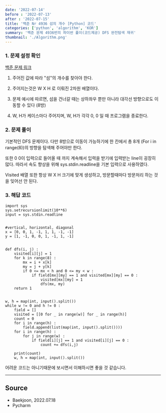 ```yaml
---
date: '2022-07-14'
before : '2022-07-13'
after : '2022-07-15'
title: '백준 Nr 4936 섬의 개수 [Python] 코드'
categories: ['python', 'algorithm', 'KOR']
summary: '백준 문제 4936번의 파이썬 풀이(코드제공) DFS 완전탐색 재귀'
thumbnail: './Algorithm.png'
---
```


### 1. 문제 설정 확인
[백준 문제 링크](<https://www.acmicpc.net/problem/4963>)


1. 주어진 값에 따라 "섬"의 개수를 찾아야 한다.

2. 주어지는것은 W X H 로 이뤄진 2차원 배열이다.

3. 문제 예시에 따르면, 섬을 건너갈 때는 상하좌우 뿐만 아니라 대각선 방향으로도 이동할 수 있다 (8방)

4. W, H가 케이스마다 주어지며, W, H가 각각 0, 0 일 때 프로그램을 종료한다.

### 2. 문제 풀이

기본적인 DFS 문제이다. 다만 8방으로 이동이 가능하기에 한 칸에서 총 8개 (For i in range(8))의 방향을
탐색해 주어야만 한다.

또한 0 0이 입력으로 들어올 때 까지 계속해서 입력을 받기에 입력받는 line이 굉장히 많다. 
따라서 속도 향상을 위해 sys.stdin.readline을 기본 입력으로 사용하였다.

Visited 배열 또한 항상 W X H 크기에 맞게 생성하고, 방문할때마다 방문처리 하는 것을 잊어선 안 된다.

### 3. 해답 코드

```
import sys
sys.setrecursionlimit(10**6)
input = sys.stdin.readline


#vertical, horizontal, diagonal
x = [0, 0, 1, -1, 1, 1, -1, -1]
y = [1, -1, 0, 0, 1, -1, 1, -1]


def dfs(i, j) :
    visited[i][j] = 1
    for k in range(8) :
        mx = i + x[k]
        my = j + y[k]
        if 0 <= mx < h and 0 <= my < w :
            if field[mx][my] == 1 and visited[mx][my] == 0 :
                visited[mx][my] = 1
                dfs(mx, my)
    return 1


w, h = map(int, input().split())
while w != 0 and h != 0 :
    field = []
    visited = [[0 for _ in range(w)] for _ in range(h)]
    count = 0
    for i in range(h) :
        field.append(list(map(int, input().split())))
    for i in range(h) :
        for j in range(w) :
            if field[i][j] == 1 and visited[i][j] == 0 :
                count += dfs(i,j)

    print(count)
    w, h = map(int, input().split())
```

어려운 코드는 아니기때문에 보시면서 이해하시면 좋을 것 같습니다.


---

## Source

- Baekjoon, 2022.07.18
- Pycharm